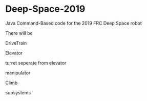 # Deep-Space-2019
Java Command-Based code for the 2019 FRC Deep Space robot

There will be 

DriveTrain 

Elevator 

turret seperate from elevator  

manipulator 

Climb

subsystems 






